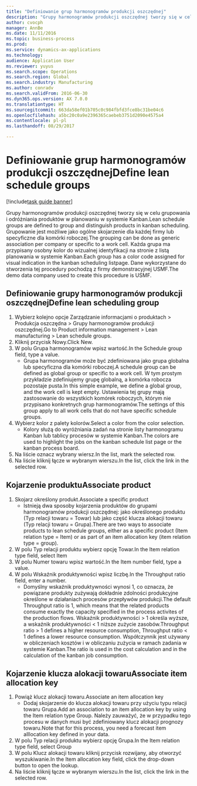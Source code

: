 ```yaml
--- 
title: "Definiowanie grup harmonogramów produkcji oszczędnej"
description: "Grupy harmonogramów produkcji oszczędnej tworzy się w celu grupowania i odróżniania produktów w planowaniu w systemie Kanban."
author: cvocph
manager: AnnBe
ms.date: 11/11/2016
ms.topic: business-process
ms.prod: 
ms.service: dynamics-ax-applications
ms.technology: 
audience: Application User
ms.reviewer: yuyus
ms.search.scope: Operations
ms.search.region: Global
ms.search.industry: Manufacturing
ms.author: conradv
ms.search.validFrom: 2016-06-30
ms.dyn365.ops.version: AX 7.0.0
ms.translationtype: HT
ms.sourcegitcommit: 663da58ef01b705c0c984fbfd3fce8bc31be04c6
ms.openlocfilehash: a5bc20c0a9e2396365caebeb3751d2090e4575a4
ms.contentlocale: pl-pl
ms.lasthandoff: 08/29/2017

---
```

# <a name="define-lean-schedule-groups"></a><span data-ttu-id="1197a-103">Definiowanie grup harmonogramów produkcji oszczędnej</span><span class="sxs-lookup"><span data-stu-id="1197a-103">Define lean schedule groups</span></span>

[!include[task guide banner](../../includes/task-guide-banner.md)]

<span data-ttu-id="1197a-104">Grupy harmonogramów produkcji oszczędnej tworzy się w celu grupowania i odróżniania produktów w planowaniu w systemie Kanban.</span><span class="sxs-lookup"><span data-stu-id="1197a-104">Lean schedule groups are defined to group and distinguish products in kanban scheduling.</span></span> <span data-ttu-id="1197a-105">Grupowanie jest możliwe jako ogólne skojarzenie dla każdej firmy lub specyficzne dla komórki roboczej.</span><span class="sxs-lookup"><span data-stu-id="1197a-105">The grouping can be done as generic association per company or specific to a work cell.</span></span> <span data-ttu-id="1197a-106">Każda grupa ma przypisany osobny kolor do wizualnej identyfikacji na stronie z listą planowania w systemie Kanban.</span><span class="sxs-lookup"><span data-stu-id="1197a-106">Each group has a color code assigned for visual indication in the kanban scheduling listpage.</span></span> <span data-ttu-id="1197a-107">Dane wykorzystane do stworzenia tej procedury pochodzą z firmy demonstracyjnej USMF.</span><span class="sxs-lookup"><span data-stu-id="1197a-107">The demo data company used to create this procedure is USMF.</span></span>


## <a name="define-lean-scheduling-group"></a><span data-ttu-id="1197a-108">Definiowanie grupy harmonogramów produkcji oszczędnej</span><span class="sxs-lookup"><span data-stu-id="1197a-108">Define lean scheduling group</span></span>
1. <span data-ttu-id="1197a-109">Wybierz kolejno opcje Zarządzanie informacjami o produktach > Produkcja oszczędna > Grupy harmonogramów produkcji oszczędnej.</span><span class="sxs-lookup"><span data-stu-id="1197a-109">Go to Product information management > Lean manufacturing > Lean schedule groups.</span></span>
2. <span data-ttu-id="1197a-110">Kliknij przycisk Nowy.</span><span class="sxs-lookup"><span data-stu-id="1197a-110">Click New.</span></span>
3. <span data-ttu-id="1197a-111">W polu Grupa harmonogramów wpisz wartość.</span><span class="sxs-lookup"><span data-stu-id="1197a-111">In the Schedule group field, type a value.</span></span>
    * <span data-ttu-id="1197a-112">Grupa harmonogramów może być zdefiniowana jako grupa globalna lub specyficzna dla komórki roboczej.</span><span class="sxs-lookup"><span data-stu-id="1197a-112">A schedule group can be defined as global group or specific to a work cell.</span></span> <span data-ttu-id="1197a-113">W tym prostym przykładzie zdefiniujemy grupę globalną, a komórka robocza pozostaje pusta.</span><span class="sxs-lookup"><span data-stu-id="1197a-113">In this simple example, we define a global group, and the work cell is kept empty.</span></span> <span data-ttu-id="1197a-114">Ustawienia tej grupy mają zastosowanie do wszystkich komórek roboczych, którym nie przypisano konkretnych grup harmonogramów.</span><span class="sxs-lookup"><span data-stu-id="1197a-114">The settings of this group apply to all work cells that do not have specific schedule groups.</span></span>  
4. <span data-ttu-id="1197a-115">Wybierz kolor z palety kolorów.</span><span class="sxs-lookup"><span data-stu-id="1197a-115">Select a color from the color selection.</span></span>
    * <span data-ttu-id="1197a-116">Kolory służą do wyróżniania zadań na stronie listy harmonogramu Kanban lub tablicy procesów w systemie Kanban.</span><span class="sxs-lookup"><span data-stu-id="1197a-116">The colors are used to highlight the jobs on the kanban schedule list page or the kanban process board.</span></span>  
5. <span data-ttu-id="1197a-117">Na liście oznacz wybrany wiersz.</span><span class="sxs-lookup"><span data-stu-id="1197a-117">In the list, mark the selected row.</span></span>
6. <span data-ttu-id="1197a-118">Na liście kliknij łącze w wybranym wierszu.</span><span class="sxs-lookup"><span data-stu-id="1197a-118">In the list, click the link in the selected row.</span></span>

## <a name="associate-product"></a><span data-ttu-id="1197a-119">Kojarzenie produktu</span><span class="sxs-lookup"><span data-stu-id="1197a-119">Associate product</span></span>
1. <span data-ttu-id="1197a-120">Skojarz określony produkt.</span><span class="sxs-lookup"><span data-stu-id="1197a-120">Associate a specific product</span></span>
    * <span data-ttu-id="1197a-121">Istnieją dwa sposoby kojarzenia produktów do grupami harmonogramów produkcji oszczędnej: jako określonego produktu (Typ relacji towaru = Towar) lub jako część klucza alokacji towaru (Typ relacji towaru = Grupa).</span><span class="sxs-lookup"><span data-stu-id="1197a-121">There are two ways to associate products to lean schedule groups, either as a specific product (Item relation type = Item) or as part of an item allocation key (item relation type = group).</span></span>    
2. <span data-ttu-id="1197a-122">W polu Typ relacji produktu wybierz opcję Towar.</span><span class="sxs-lookup"><span data-stu-id="1197a-122">In the Item relation type field, select Item</span></span>
3. <span data-ttu-id="1197a-123">W polu Numer towaru wpisz wartość.</span><span class="sxs-lookup"><span data-stu-id="1197a-123">In the Item number field, type a value.</span></span>
4. <span data-ttu-id="1197a-124">W polu Wskaźnik produktywności wpisz liczbę.</span><span class="sxs-lookup"><span data-stu-id="1197a-124">In the Throughput ratio field, enter a number.</span></span>
    * <span data-ttu-id="1197a-125">Domyślny wskaźnik produktywności wynosi 1, co oznacza, że powiązane produkty zużywają dokładnie zdolności produkcyjne określone w działaniach procesów przepływów produkcji.</span><span class="sxs-lookup"><span data-stu-id="1197a-125">The default Throughput ratio is 1, which means that the related products consume exactly the capacity specified in the process activites of the production flows.</span></span> <span data-ttu-id="1197a-126">Wskaźnik produktywności > 1 określa wyższe, a wskaźnik produktywności < 1 niższe zużycie zasobów.</span><span class="sxs-lookup"><span data-stu-id="1197a-126">Throughput ratio > 1 defines a higher resource consumption, Throughput ratio < 1 defines a lower resource consumption.</span></span> <span data-ttu-id="1197a-127">Współczynnik jest używany w obliczeniach kosztów i w obliczaniu zużycia w ramach zadania w systemie Kanban.</span><span class="sxs-lookup"><span data-stu-id="1197a-127">The ratio is used in the cost calculation and in the calculation of the kanban job consumption.</span></span>  

## <a name="associate-item-allocation-key"></a><span data-ttu-id="1197a-128">Kojarzenie klucza alokacji towaru</span><span class="sxs-lookup"><span data-stu-id="1197a-128">Associate item allocation key</span></span>
1. <span data-ttu-id="1197a-129">Powiąż klucz alokacji towaru.</span><span class="sxs-lookup"><span data-stu-id="1197a-129">Associate an item allocation key</span></span>
    * <span data-ttu-id="1197a-130">Dodaj skojarzenie do klucza alokacji towaru przy użyciu typu relacji towaru Grupa.</span><span class="sxs-lookup"><span data-stu-id="1197a-130">Add an association to an item allocation key by using the Item relation type Group.</span></span>   <span data-ttu-id="1197a-131">Należy zauważyć, że w przypadku tego procesu w danych musi być zdefiniowany klucz alokacji prognozy towaru.</span><span class="sxs-lookup"><span data-stu-id="1197a-131">Note that for this process, you need a forecast item alllocation key defined in your data.</span></span>  
2. <span data-ttu-id="1197a-132">W polu Typ relacji produktu wybierz opcję Grupa.</span><span class="sxs-lookup"><span data-stu-id="1197a-132">In the Item relation type field, select Group</span></span>
3. <span data-ttu-id="1197a-133">W polu Klucz alokacji towaru kliknij przycisk rozwijany, aby otworzyć wyszukiwanie.</span><span class="sxs-lookup"><span data-stu-id="1197a-133">In the Item allocation key field, click the drop-down button to open the lookup.</span></span>
4. <span data-ttu-id="1197a-134">Na liście kliknij łącze w wybranym wierszu.</span><span class="sxs-lookup"><span data-stu-id="1197a-134">In the list, click the link in the selected row.</span></span>


